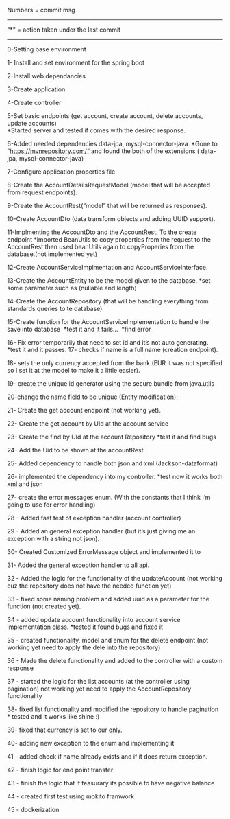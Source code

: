 Numbers = commit msg 

-----

“*” = action taken under the last commit

-----

0-Setting base environment

1- Install and set environment for the spring boot

2-Install web dependancies

3-Create application

4-Create controller

5-Set basic endpoints (get account, create account, delete accounts, update accounts) 	
*Started server and tested if comes with the desired response.

6-Added needed dependencies data-jpa, mysql-connector-java 	
*Gone to “https://mvnrepository.com/“ and found the both of the extensions ( data-jpa, mysql-connector-java)

7-Configure application.properties file

8-Create the AccountDetailsRequestModel (model that will be accepted from request endpoints).

9-Create the AccountRest(“model” that will be returned as responses).

10-Create AccountDto (data transform objects and adding UUID support).

11-Implmenting the AccountDto and the AccountRest. To the create endpoint
 	*imported BeanUtils to copy properties from the request to the AccountRest
  	then used beanUtils again to copyProperies from the database.(not implemented yet)

12-Create AccountServiceImplmentation and AccountServiceInterface.

13-Create the AccountEntity to be the model given to the database.
	*set some parameter such as (nullable and length)
	
14-Create the AccountRepository (that will be handling everything from standards queries to te database)

15-Create function for the AccountServiceImplementation to handle the save into database 	*test it and it fails… 		*find error

16- Fix error temporarily that need to set id and it’s not auto generating.
	*test it and it passes. 17- checks if name is a full name (creation endpoint).

18- sets the only currency accepted from the bank (EUR it was not specified so I set it at the model to make it a little easier).

19- create the unique id generator using the secure bundle from java.utils

20-change the name field to be unique (Entity modification);

21- Create the get account endpoint (not working yet).

22- Create the get account by UId at the account service

23- Create the find by UId at the account Repository
 	*test it and find bugs
	
24- Add the Uid to be shown at the accountRest

25- Added dependency to handle both json and xml (Jackson-dataformat)

26- implemented the dependency into my controller.
        *test now it works both xml and json
	
27- create the error messages enum. (With the constants that I think I’m going to use for error handling)

28 - Added fast test of exception handler (account controller)

29 - Added an general exception handler (but it’s just giving me an exception with a string not json).

30- Created Customized ErrorMessage object and implemented it to 

31- Added the general exception handler to all api.

32 - Added the logic for the functionality of the updateAccount (not working cuz the repository does not have the needed function yet)

33 - fixed some naming problem and added uuid as a parameter for the function (not created yet).

34 - added update account functionality into account service implementation class.
	*tested it found bugs and fixed it
	
35 - created functionality, model and enum for the delete endpoint (not working yet need to apply the dele into the repository)

36 - Made the delete functionality and added to the  controller with a custom response

37 - started the logic for the list accounts (at the controller using pagination) not working yet need to apply the AccountRepository functionality

38- fixed list functionality and modified the repository to handle pagination
    * tested and it works like shine :)
    
39-  fixed that currency is set to eur only.

40-  adding new exception to the enum and implementing it

41 - added check if name already exists and if it does return exception.

42 - finish logic for end point transfer

43 - finish the logic that if teasurary its possible to have negative balance

44 -  created first test using mokito framwork

45 - dockerization
